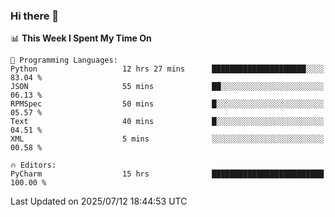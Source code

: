 ### Hi there 👋

<!--
**asdf12303116/asdf12303116** is a ✨ _special_ ✨ repository because its `README.md` (this file) appears on your GitHub profile.

Here are some ideas to get you started:

- 🔭 I’m currently working on ...
- 🌱 I’m currently learning ...
- 👯 I’m looking to collaborate on ...
- 🤔 I’m looking for help with ...
- 💬 Ask me about ...
- 📫 How to reach me: ...
- 😄 Pronouns: ...
- ⚡ Fun fact: ...
-->

<!--START_SECTION:waka-->
📊 **This Week I Spent My Time On** 

```text
💬 Programming Languages: 
Python                   12 hrs 27 mins      █████████████████████░░░░   83.04 % 
JSON                     55 mins             ██░░░░░░░░░░░░░░░░░░░░░░░   06.13 % 
RPMSpec                  50 mins             █░░░░░░░░░░░░░░░░░░░░░░░░   05.57 % 
Text                     40 mins             █░░░░░░░░░░░░░░░░░░░░░░░░   04.51 % 
XML                      5 mins              ░░░░░░░░░░░░░░░░░░░░░░░░░   00.58 % 

🔥 Editors: 
PyCharm                  15 hrs              █████████████████████████   100.00 % 
```


 Last Updated on 2025/07/12 18:44:53 UTC
<!--END_SECTION:waka-->
